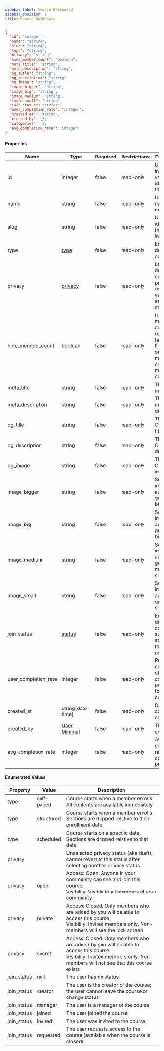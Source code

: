```yaml
---
sidebar_label: Course Dashboard
sidebar_position: 1
title: Course Dashboard
---
```


```json
{
  "id": "integer",
  "name": "string",
  "slug": "string",
  "type": "string",
  "privacy": "string",
  "hide_member_count": "boolean",
  "meta_title": "string",
  "meta_description": "string",
  "og_title": "string",
  "og_description": "string",
  "og_image": "string",
  "image_bigger": "string",
  "image_big": "string",
  "image_medium": "string",
  "image_small": "string",
  "join_status": "string",
  "user_completion_rate": "integer",
  "created_at": "string",
  "created_by": {},
  "categories": [],
  "avg_completion_rate": "integer"
}

```

#### Properties

| Name                 | Type                                                                        | Required | Restrictions | Description                                                                                |
|----------------------|-----------------------------------------------------------------------------|----------|--------------|--------------------------------------------------------------------------------------------|
| id                   | integer                                                                     | false    | read-only    | Unique integer value identifying this course                                               |                                                                         |
| name                 | string                                                                      | false    | read-only    | Unique name of the course                                                                  |
| slug                 | string                                                                      | false    | read-only    | Unique slug identifying this course in a URL                                               |
| type                 | [type](/docs/apireference/v2/schemas/course_dashboard#enumerated-values)    | false    | read-only    | Enum to define the course type                                                             |
| privacy              | [privacy](/docs/apireference/v2/schemas/course_dashboard#enumerated-values) | false    | read-only    | Enum to define the course privacy (default value: empty string)                            |
| hide_member_count    | boolean                                                                     | false    | read-only    | Hide member count (default: false).<br/>If enabled, only managers can see the member count |
| meta_title           | string                                                                      | false    | read-only    | The course meta title                                                                      |
| meta_description     | string                                                                      | false    | read-only    | The course meta description                                                                |
| og_title             | string                                                                      | false    | read-only    | The course Open Graph title                                                                |
| og_description       | string                                                                      | false    | read-only    | The course Open Graph description                                                          |
| og_image             | string                                                                      | false    | read-only    | The course Open Graph image                                                                |
| image_bigger         | string                                                                      | false    | read-only    | Squared image - auto generated bigger size                                                 |
| image_big            | string                                                                      | false    | read-only    | Squared image - auto generated big size                                                    |
| image_medium         | string                                                                      | false    | read-only    | Squared image - auto generated medium size                                                 |
| image_small          | string                                                                      | false    | read-only    | Squared image - auto generated small size                                                  |
| join_status          | [status](/docs/apireference/v2/schemas/course_dashboard#enumerated-values)  | false    | read-only    | Enum to define the course subscription status of the current user                          |
| user_completion_rate | integer                                                                     | false    | read-only    | Progress completion of the course in percentage for the current user                       |
| created_at           | string(date-time)                                                           | false    | read-only    | Datetime of course creation                                                                |
| created_by           | [User Minimal](/docs/apireference/v2/schemas/user_minimal)                  | false    | read-only    | The course creator                                                                         |
| avg_completion_rate  | integer                                                                     | false    | read-only    | Average completion rate of the course in percentage                                        |                                                                         |

#### Enumerated Values

| Property    | Value      | Description                                                                                                                                                                  |
|-------------|------------|------------------------------------------------------------------------------------------------------------------------------------------------------------------------------|
| type        | self-paced | Course starts when a member enrolls. All contents are available immediately                                                                                                  |
| type        | structured | Course starts when a member enrolls. Sections are dripped relative to their enrollment date                                                                                  |
| type        | scheduled  | Course starts on a specific date. Sections are dripped relative to that date                                                                                                 |
| privacy     |            | Unselected privacy status (aka draft); cannot revert to this status after selecting another privacy status                                                                   |
| privacy     | open       | Access: Open. Anyone in your community can see and join this course.<br/>Visibility: Visible to all members of your community                                                |
| privacy     | private    | Access: Closed. Only members who are added by you will be able to access this course.<br/>Visibility: Invited members only. Non-members will see the lock screen             |
| privacy     | secret     | Access: Closed. Only members who are added by you will be able to access this course.<br/>Visibility: Invited members only. Non-members will not see that this course exists |
| join_status | null       | The user has no status                                                                                                                                                       |
| join_status | creator    | The user is the creator of the course; the user cannot leave the course or change status                                                                                     |
| join_status | manager    | The user is a manager of the course                                                                                                                                          |
| join_status | joined     | The user joined the course                                                                                                                                                   |
| join_status | invited    | The user was invited to the course                                                                                                                                           |
| join_status | requested  | The user requests access to the course (available when the course is closed)                                                                                                 |
